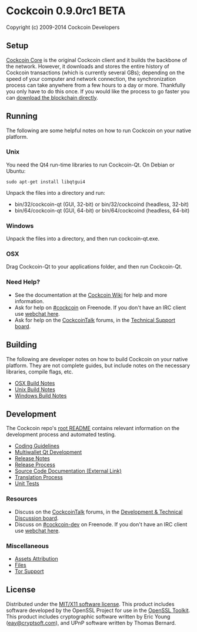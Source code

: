 Cockcoin 0.9.0rc1 BETA
=====================

Copyright (c) 2009-2014 Cockcoin Developers


Setup
---------------------
[Cockcoin Core](http://cockcoin.org/en/download) is the original Cockcoin client and it builds the backbone of the network. However, it downloads and stores the entire history of Cockcoin transactions (which is currently several GBs); depending on the speed of your computer and network connection, the synchronization process can take anywhere from a few hours to a day or more. Thankfully you only have to do this once. If you would like the process to go faster you can [download the blockchain directly](https://cockcointalk.org/index.php?topic=145386.0).

Running
---------------------
The following are some helpful notes on how to run Cockcoin on your native platform. 

### Unix

You need the Qt4 run-time libraries to run Cockcoin-Qt. On Debian or Ubuntu:

	sudo apt-get install libqtgui4

Unpack the files into a directory and run:

- bin/32/cockcoin-qt (GUI, 32-bit) or bin/32/cockcoind (headless, 32-bit)
- bin/64/cockcoin-qt (GUI, 64-bit) or bin/64/cockcoind (headless, 64-bit)



### Windows

Unpack the files into a directory, and then run cockcoin-qt.exe.

### OSX

Drag Cockcoin-Qt to your applications folder, and then run Cockcoin-Qt.

### Need Help?

* See the documentation at the [Cockcoin Wiki](https://en.cockcoin.it/wiki/Main_Page)
for help and more information.
* Ask for help on [#cockcoin](http://webchat.freenode.net?channels=cockcoin) on Freenode. If you don't have an IRC client use [webchat here](http://webchat.freenode.net?channels=cockcoin).
* Ask for help on the [CockcoinTalk](https://cockcointalk.org/) forums, in the [Technical Support board](https://cockcointalk.org/index.php?board=4.0).

Building
---------------------
The following are developer notes on how to build Cockcoin on your native platform. They are not complete guides, but include notes on the necessary libraries, compile flags, etc.

- [OSX Build Notes](build-osx.md)
- [Unix Build Notes](build-unix.md)
- [Windows Build Notes](build-msw.md)

Development
---------------------
The Cockcoin repo's [root README](https://github.com/cockcoin/cockcoin/blob/master/README.md) contains relevant information on the development process and automated testing.

- [Coding Guidelines](coding.md)
- [Multiwallet Qt Development](multiwallet-qt.md)
- [Release Notes](release-notes.md)
- [Release Process](release-process.md)
- [Source Code Documentation (External Link)](https://dev.visucore.com/cockcoin/doxygen/)
- [Translation Process](translation_process.md)
- [Unit Tests](unit-tests.md)

### Resources
* Discuss on the [CockcoinTalk](https://cockcointalk.org/) forums, in the [Development & Technical Discussion board](https://cockcointalk.org/index.php?board=6.0).
* Discuss on [#cockcoin-dev](http://webchat.freenode.net/?channels=cockcoin) on Freenode. If you don't have an IRC client use [webchat here](http://webchat.freenode.net/?channels=cockcoin-dev).

### Miscellaneous
- [Assets Attribution](assets-attribution.md)
- [Files](files.md)
- [Tor Support](tor.md)

License
---------------------
Distributed under the [MIT/X11 software license](http://www.opensource.org/licenses/mit-license.php).
This product includes software developed by the OpenSSL Project for use in the [OpenSSL Toolkit](http://www.openssl.org/). This product includes
cryptographic software written by Eric Young ([eay@cryptsoft.com](mailto:eay@cryptsoft.com)), and UPnP software written by Thomas Bernard.
